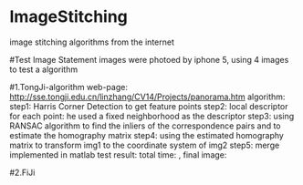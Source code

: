 # ImageStitching
image stitching algorithms from the internet

#Test Image Statement
images were photoed by iphone 5, using 4 images to test a algorithm

#1.TongJi-algorithm
web-page: http://sse.tongji.edu.cn/linzhang/CV14/Projects/panorama.htm
algorithm:
step1: Harris Corner Detection to get feature points
step2: local descriptor for each point: he used a fixed neighborhood as the descriptor
step3: using RANSAC algorithm to find the inliers of the correspondence pairs and to estimate the homography matrix
step4: using the estimated homography matrix to transform img1 to the coordinate system of img2
step5: merge
implemented in matlab
test result:
total time:  , final image: 

#2.FiJi
